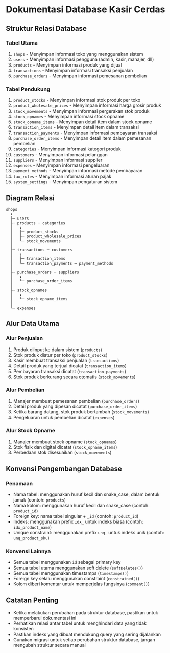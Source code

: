 # Dokumentasi Database Kasir Cerdas

## Struktur Relasi Database

### Tabel Utama
1. `shops` - Menyimpan informasi toko yang menggunakan sistem
2. `users` - Menyimpan informasi pengguna (admin, kasir, manajer, dll)
3. `products` - Menyimpan informasi produk yang dijual
4. `transactions` - Menyimpan informasi transaksi penjualan
5. `purchase_orders` - Menyimpan informasi pemesanan pembelian

### Tabel Pendukung
1. `product_stocks` - Menyimpan informasi stok produk per toko
2. `product_wholesale_prices` - Menyimpan informasi harga grosir produk
3. `stock_movements` - Menyimpan informasi pergerakan stok produk
4. `stock_opnames` - Menyimpan informasi stock opname
5. `stock_opname_items` - Menyimpan detail item dalam stock opname
6. `transaction_items` - Menyimpan detail item dalam transaksi
7. `transaction_payments` - Menyimpan informasi pembayaran transaksi
8. `purchase_order_items` - Menyimpan detail item dalam pemesanan pembelian
9. `categories` - Menyimpan informasi kategori produk
10. `customers` - Menyimpan informasi pelanggan
11. `suppliers` - Menyimpan informasi supplier
12. `expenses` - Menyimpan informasi pengeluaran
13. `payment_methods` - Menyimpan informasi metode pembayaran
14. `tax_rules` - Menyimpan informasi aturan pajak
15. `system_settings` - Menyimpan pengaturan sistem

## Diagram Relasi

```
shops
  ↓
  ├─ users
  ├─ products ─ categories
  │   ↓
  │   ├─ product_stocks
  │   ├─ product_wholesale_prices
  │   └─ stock_movements
  │
  ├─ transactions ─ customers
  │   ↓
  │   ├─ transaction_items
  │   └─ transaction_payments ─ payment_methods
  │
  ├─ purchase_orders ─ suppliers
  │   ↓
  │   └─ purchase_order_items
  │
  ├─ stock_opnames
  │   ↓
  │   └─ stock_opname_items
  │
  └─ expenses
```

## Alur Data Utama

### Alur Penjualan
1. Produk diinput ke dalam sistem (`products`)
2. Stok produk diatur per toko (`product_stocks`)
3. Kasir membuat transaksi penjualan (`transactions`)
4. Detail produk yang terjual dicatat (`transaction_items`)
5. Pembayaran transaksi dicatat (`transaction_payments`)
6. Stok produk berkurang secara otomatis (`stock_movements`)

### Alur Pembelian
1. Manajer membuat pemesanan pembelian (`purchase_orders`)
2. Detail produk yang dipesan dicatat (`purchase_order_items`)
3. Ketika barang datang, stok produk bertambah (`stock_movements`)
4. Pengeluaran untuk pembelian dicatat (`expenses`)

### Alur Stock Opname
1. Manajer membuat stock opname (`stock_opnames`)
2. Stok fisik dan digital dicatat (`stock_opname_items`)
3. Perbedaan stok disesuaikan (`stock_movements`)

## Konvensi Pengembangan Database

### Penamaan
- Nama tabel: menggunakan huruf kecil dan snake_case, dalam bentuk jamak (contoh: `products`)
- Nama kolom: menggunakan huruf kecil dan snake_case (contoh: `product_id`)
- Foreign key: nama tabel singular + `_id` (contoh: `product_id`)
- Indeks: menggunakan prefix `idx_` untuk indeks biasa (contoh: `idx_product_name`)
- Unique constraint: menggunakan prefix `unq_` untuk indeks unik (contoh: `unq_product_sku`)

### Konvensi Lainnya
- Semua tabel menggunakan `id` sebagai primary key
- Semua tabel utama menggunakan soft delete (`softDeletes()`)
- Semua tabel menggunakan timestamps (`timestamps()`)
- Foreign key selalu menggunakan constraint (`constrained()`)
- Kolom diberi komentar untuk memperjelas fungsinya (`comment()`)

## Catatan Penting
- Ketika melakukan perubahan pada struktur database, pastikan untuk memperbarui dokumentasi ini
- Perhatikan relasi antar tabel untuk menghindari data yang tidak konsisten
- Pastikan indeks yang dibuat mendukung query yang sering dijalankan
- Gunakan migrasi untuk setiap perubahan struktur database, jangan mengubah struktur secara manual 
